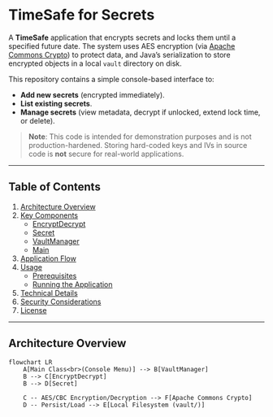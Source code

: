 # TimeSafe for Secrets

A **TimeSafe** application that encrypts secrets and locks them until a specified future date. The system uses AES encryption (via [Apache Commons Crypto](https://commons.apache.org/proper/commons-crypto/)) to protect data, and Java’s serialization to store encrypted objects in a local `vault` directory on disk.

This repository contains a simple console-based interface to:
- **Add new secrets** (encrypted immediately).
- **List existing secrets**.
- **Manage secrets** (view metadata, decrypt if unlocked, extend lock time, or delete).

> **Note**: This code is intended for demonstration purposes and is not production-hardened. Storing hard-coded keys and IVs in source code is **not** secure for real-world applications.

---

## Table of Contents

1. [Architecture Overview](#architecture-overview)
2. [Key Components](#key-components)
    - [EncryptDecrypt](#encryptdecrypt)
    - [Secret](#secret)
    - [VaultManager](#vaultmanager)
    - [Main](#main)
3. [Application Flow](#application-flow)
4. [Usage](#usage)
    - [Prerequisites](#prerequisites)
    - [Running the Application](#running-the-application)
5. [Technical Details](#technical-details)
6. [Security Considerations](#security-considerations)
7. [License](#license)

---

## Architecture Overview

```mermaid
flowchart LR
    A[Main Class<br>(Console Menu)] --> B[VaultManager]
    B --> C[EncryptDecrypt]
    B --> D[Secret]

    C -- AES/CBC Encryption/Decryption --> F[Apache Commons Crypto]
    D -- Persist/Load --> E[Local Filesystem (vault/)]